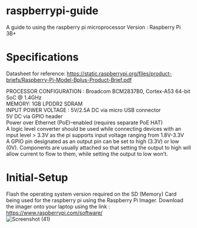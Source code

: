 # raspberrypi-guide
A guide to using the raspberry pi microprocessor
Version : Raspberry Pi 3B+
# Specifications
Datasheet for reference: 
https://static.raspberrypi.org/files/product-briefs/Raspberry-Pi-Model-Bplus-Product-Brief.pdf

PROCESSOR CONFIGURATION : Broadcom BCM2837B0, Cortex-A53 64-bit SoC @ 1.4GHz <br/>
MEMORY: 1GB LPDDR2 SDRAM<br/>
INPUT POWER VOLTAGE : 5V/2.5A DC via micro USB connector<br/>
                      5V DC via GPIO header<br/>
                      Power over Ethernet (PoE)–enabled (requires separate PoE HAT)<br/>
A logic level converter should be used while connecting devices with an input level > 3.3V as the pi supports input voltage ranging from 1.8V-3.3V<br/>
A GPIO pin designated as an output pin can be set to high (3.3V) or low (0V). Components are usually attached so that setting the output to high will allow current to flow to them, while setting the output to low won’t. <br/>


# Initial-Setup
Flash the operating system version required on the SD (Memory) Card being used for the raspberry pi using the Raspberry Pi Imager. Download the imager onto your laptop using the link : https://www.raspberrypi.com/software/ <br/>
![Screenshot (41)](https://user-images.githubusercontent.com/113916366/224481661-8ae9509d-e537-45bc-b7fd-b41321659327.png)



